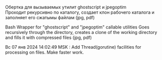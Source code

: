 Обертка для вызываемых утилит ghostscript и jpegoptim  
Проходит рекурсивно по каталогу, создает клон рабочего каталога и заполняет его сжатымы файлам (jpg, pdf)

Bash Wrapper for "ghostscript" and "jpegoptim" callable utilities
Goes recursively through the directory, creates a clone of the working directory and fills it with compressed files (jpg, pdf)

Вс 07 янв 2024 14:02:49 MSK : Add Thread(gorutine) facilities for processing on files. Make faster work.
